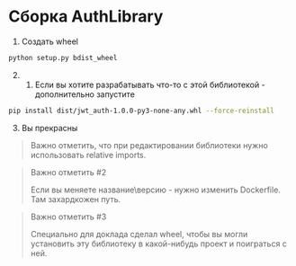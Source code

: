 # Сборка AuthLibrary

1. Создать wheel

```bash
python setup.py bdist_wheel
```

2. 1. Если вы хотите разрабатывать что-то с этой библиотекой - дополнительно запустите 
```bash
pip install dist/jwt_auth-1.0.0-py3-none-any.whl --force-reinstall
```

3. Вы прекрасны

> Важно отметить, что при редактировании библиотеки нужно использовать relative imports.

> Важно отметить #2
>
> Если вы меняете название\версию - нужно изменить Dockerfile. Там захардкожен путь.

> Важно отметить #3
>
> Специально для доклада сделал wheel, чтобы вы могли установить эту библиотеку в какой-нибудь проект и поиграться с
> ней.